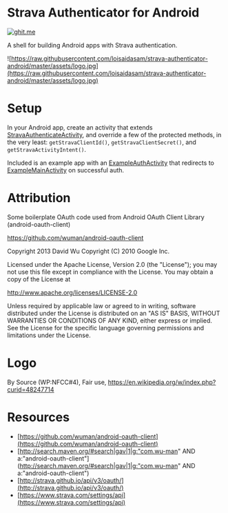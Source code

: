 Strava Authenticator for Android
===============================================================

[![ghit.me](https://ghit.me/badge.svg?repo=loisaidasam/strava-authenticator-android)](https://ghit.me/repo/loisaidasam/strava-authenticator-android)


A shell for building Android apps with Strava authentication.

![https://raw.githubusercontent.com/loisaidasam/strava-authenticator-android/master/assets/logo.jpg](https://raw.githubusercontent.com/loisaidasam/strava-authenticator-android/master/assets/logo.jpg)


Setup
=====

In your Android app, create an activity that extends [StravaAuthenticateActivity](https://github.com/loisaidasam/strava-authenticator-android/blob/master/stravaauthenticator/src/main/java/com/samsandberg/stravaauthenticator/StravaAuthenticateActivity.java), and override a few of the protected methods, in the very least: `getStravaClientId()`, `getStravaClientSecret()`, and `getStravaActivityIntent()`.

Included is an example app with an [ExampleAuthActivity](https://github.com/loisaidasam/strava-authenticator-android/blob/master/example/src/main/java/com/samsandberg/stravaauthenticatorexample/ExampleAuthActivity.java) that redirects to [ExampleMainActivity](https://github.com/loisaidasam/strava-authenticator-android/blob/master/example/src/main/java/com/samsandberg/stravaauthenticatorexample/ExampleMainActivity.java) on successful auth.


Attribution
===========

Some boilerplate OAuth code used from Android OAuth Client Library (android-oauth-client)

https://github.com/wuman/android-oauth-client

Copyright 2013 David Wu
Copyright (C) 2010 Google Inc.

Licensed under the Apache License, Version 2.0 (the "License");
you may not use this file except in compliance with the License.
You may obtain a copy of the License at

http://www.apache.org/licenses/LICENSE-2.0

Unless required by applicable law or agreed to in writing, software
distributed under the License is distributed on an "AS IS" BASIS,
WITHOUT WARRANTIES OR CONDITIONS OF ANY KIND, either express or implied.
See the License for the specific language governing permissions and
limitations under the License.


Logo
====

By Source (WP:NFCC#4), Fair use, https://en.wikipedia.org/w/index.php?curid=48247714


Resources
=========

- [https://github.com/wuman/android-oauth-client](https://github.com/wuman/android-oauth-client)
- [http://search.maven.org/#search|gav|1|g:"com.wu-man" AND a:"android-oauth-client"](http://search.maven.org/#search|gav|1|g:"com.wu-man" AND a:"android-oauth-client")
- [http://strava.github.io/api/v3/oauth/](http://strava.github.io/api/v3/oauth/)
- [https://www.strava.com/settings/api](https://www.strava.com/settings/api)
